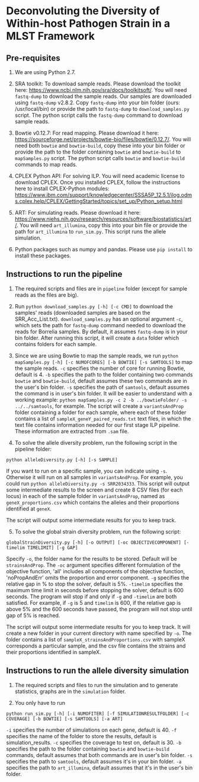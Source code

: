 # Deconvoluting the Diversity of Within-host Pathogen Strain in a MLST Framework
## Pre-requisites
1) We are using Python 2.7.

2) SRA toolkit: To download sample reads. Please download the toolkit here: https://www.ncbi.nlm.nih.gov/sra/docs/toolkitsoft/. You will need `fastq-dump` to download the sample reads. Our samples are downloaded using `fastq-dump` v2.8.2. Copy `fastq-dump` into your bin folder (ours: /usr/local/bin) or provide the path to `fastq-dump` to `download_samples.py` script. The python script calls the `fastq-dump` command to download sample reads. 

3) Bowtie v0.12.7: For read mapping. Please download it here: https://sourceforge.net/projects/bowtie-bio/files/bowtie/0.12.7/. You will need both `bowtie` and `bowtie-build`, copy these into your bin folder or provide the path to the folder containing `bowtie` and `bowtie-build` to `mapSamples.py` script. The python script calls `bowtie` and `bowtie-build` commands to map reads.

4) CPLEX Python API: For solving ILP. You will need academic license to download CPLEX. Once you installed CPLEX, follow the instructions here to install CPLEX-Python modules: https://www.ibm.com/support/knowledgecenter/SSSA5P_12.5.1/ilog.odms.cplex.help/CPLEX/GettingStarted/topics/set_up/Python_setup.html 

5) ART: For simulating reads. Please download it here: https://www.niehs.nih.gov/research/resources/software/biostatistics/art/. You will need `art_illumina`, copy this into your bin file or provide the path for `art_illumina` to `run_sim.py`. This script runs the allele simulation.

6) Python packages such as numpy and pandas. Please use `pip install` to install these packages.


## Instructions to run the pipeline
1) The required scripts and files are in `pipeline` folder (except for sample reads as the files are big). 

2) Run `python download_samples.py [-h] [-c CMD]` to download the samples' reads (downloaded samples are based on the SRR_Acc_List.txt). `download_samples.py` has an optional argument `-c`, which sets the path for `fastq-dump` command needed to download the reads for Borrelia samples. By default, it assumes `fastq-dump` is in your bin folder. After running this script, it will create a `data` folder which contains folders for each sample.

3) Since we are using Bowtie to map the sample reads, we run `python mapSamples.py [-h] [-c NUMOFCORES] [-b BOWTIE] [-s SAMTOOLS]` to map the sample reads. `-c` specifies the number of core for running Bowtie, default is 4. `-b` specifies the path to the folder containing two commands `bowtie` and `bowtie-build`, default assumes these two commands are in the user's bin folder. `-s` specifies the path of `samtools`, default assumes the command is in user's bin folder. It will be easier to understand with a working example: `python mapSamples.py -c 2 -b ../bowtieFolder/ -s ../../samtools`, for example. The script will create a `variantsAndProp` folder containing a folder for each sample, where each of these folder contains a list of `sampleX_geneY_paired_reads.txt` text files, in which the text file contains information needed for our first stage ILP pipeline. These information are extracted from `.sam` file.

4) To solve the allele diversity problem, run the following script in the pipeline folder:
```
python alleleDiversity.py [-h] [-s SAMPLE]
```
If you want to run on a specific sample, you can indicate using `-s`. Otherwise it will run on all samples in `variantsAndProp`. For example, you could run `python alleleDiversity.py -s SRR2034333`. This script will output some intermediate results to the screen and create 8 CSV files (for each locus) in each of the sample folder in `variantsAndProp`, named as `geneX_proportions.csv` which contains the alleles and their proportions identified at `geneX`.

The script will output some intermediate results for you to keep track.

5) To solve the global strain diversity problem, run the following script:
```
globalStrainDiversity.py [-h] [-o OUTPUT] [-oc OBJECTIVECOMPONENT] [-timelim TIMELIMIT] [-g GAP]
```
Specify `-o`, the folder name for the results to be stored. Default will be `strainsAndProp`. The `-oc` argument specifies different formulation of the objective function, 'all' includes all components of the objective function, 'noPropAndErr' omits the proportion and error component. `-g` specifies the relative gap in % to stop the solver, default is 5%. `-timelim` specifies the maximum time limit in seconds before stopping the solver, default is 600 seconds. The program will stop if and only if `-g` and `-timelim` are both satisfied. For example, if `-g` is 5 and `timelim` is 600, if the relative gap is above 5% and the 600 seconds have passed, the program will not stop until gap of 5% is reached.

The script will output some intermediate results for you to keep track. It will create a new folder in your current directory with name specified by `-o`. The folder contains a list of `sampleX_strainsAndProportions.csv` with sampleX corresponds a particular sample, and the csv file contains the strains and their proportions identified in sampleX.

## Instructions to run the allele diversity simulation
1) The required scripts and files to run the simulation and to generate statistics, graphs are in the `simulation` folder.

2) You only have to run 
```
python run_sim.py [-h] [-i NUMOFITER] [-f SIMULATIONRESULTFOLDER] [-c COVERAGE] [-b BOWTIE] [-s SAMTOOLS] [-a ART]
``` 
`-i` specifies the number of simulations on each gene, default is 40. `-f` specifies the name of the folder to store the results, default is simulation_results. `-c` specifies the coverage to test on, default is 30. `-b` specifies the path to the folder containing `bowtie` and `bowtie-build` commands, default assumes that both commands are in user's bin folder. `-s` specifies the path to `samtools`, default assumes it's in your bin folder. `-a` specifies the path to `art_illumina`, default assumes that it's in the user's bin folder. 

